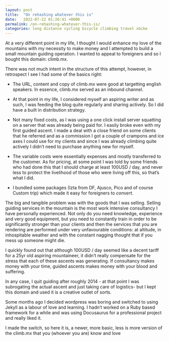 ```yaml
---
layout: post
title:  "On rehashing whatever this is"
date:   2022-07-22 01:26:41 +0000
permalink: /on-rehashing-whatever-this-is/
categories: long distance cycling bicycle climbing travel xbike
---
```

<!-- ## climb.mx: a deconstruction of nothing -->

At a very different point in my life, I thought I would enhance my love of the mountains with my necessity to make money and I attempted to build a small mountain guiding operation. I wanted to appeal to foreigners and so I bought this domain: climb.mx.


There was not much intent in the structure of this attempt, however, in retrospect I see I had some of the basics right:

- The URL, content and copy of climb.mx were good at targetting english speakers. In essence, climb.mx served as an inbound channel.

- At that point in my life, I considered myself an aspiring writer and as such, I was feeding the blog quite regularly and sharing actively. So I did have a built in distribution strategy.

- Not many fixed costs, as I was using a one click install server squatting on a server that was already being paid for. I easily broke even with my first guided ascent. I made a deal with a close friend on some clients that he referred and as a commission I got a couple of crampons and ice axes I could use for my clients and since I was already climbing quite actively I didn’t need to purchase anything new for myself.

- The variable costs were essentially expenses and mostly transferred to the customer. As for pricing, at some point I was told by some friends who had done this that I should charge at least 100USD / day, and never less to protect the livelihood of those who were living off this, so that’s what I did.

- I bundled some packages (Izta from DF, Ajusco, Pico and of course Custom trip) which made it easy for foreigners to _convert_.

The big and tangible problem was with the goods that I was selling. Selling guiding services in the mountain is the most work intensive consultancy I have personally experienced. Not only do you need knowledge, experience and very good equipment, but you need to constantly train in order to be significantly stronger than your clients and then the services that you are rendering are performed under very unfavourable conditions: at altitude, in inhospitable weather and with the constant nagging thought that if you mess up someone might die.

I quickly found out that although 100USD / day seemed like a decent tariff for a 25yr old aspiring mountaineer, it didn’t really compensate for the stress that each of these ascents was generating. If consultancy makes money with your time, guided ascents makes money with your blood and suffering.

In any case, I quit guiding after roughly 2014 - at that point I was subrogating the actual ascent and just taking care of logistics- but I kept this domain and used it is a creative outlet of sorts.

Some months ago I decided wordpress was boring and switched to using Jekyll as a labour of love and learning. I hadn’t worked on a Ruby based framework for a while and was using Docusaurus for a professional project and really liked it.

I made the switch, so here it is, a newer, more basic, less is more version of the climb.mx that you (whoever you are) know and love